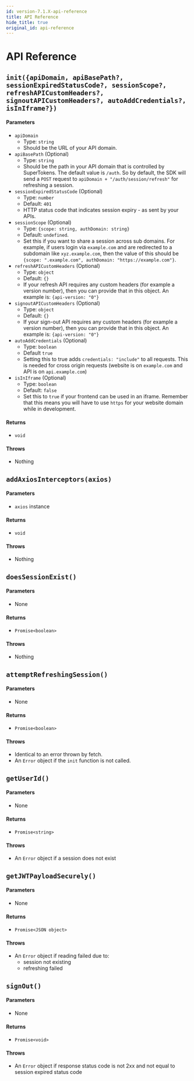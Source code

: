 ```yaml
---
id: version-7.1.X-api-reference
title: API Reference
hide_title: true
original_id: api-reference
---
```


# API Reference

<div class="divider"></div>

## ```init({apiDomain, apiBasePath?, sessionExpiredStatusCode?, sessionScope?, refreshAPICustomHeaders?, signoutAPICustomHeaders?, autoAddCredentials?, isInIframe?})```
#### Parameters
- ```apiDomain```
    - Type: ```string```
    - Should be the URL of your API domain.
- ```apiBasePath``` (Optional)
    - Type: ```string```
    - Should be the path in your API domain that is controlled by SuperTokens. The default value is `/auth`. So by default, the SDK will send a `POST` request to `apiDomain + "/auth/session/refresh"` for refreshing a session.
- ```sessionExpiredStatusCode``` (Optional)
    - Type: ```number```
    - Default: ```401```
    - HTTP status code that indicates session expiry - as sent by your APIs.
- ```sessionScope``` (Optional)
    - Type: ```{scope: string, authDomain: string}```
    - Default: `undefined`.
    - Set this if you want to share a session across sub domains. For example, if users login via `example.com` and are redirected to a subdomain like `xyz.example.com`, then the value of this should be `{scope: ".example.com", authDomain: "https://example.com"}`.
- ```refreshAPICustomHeaders``` (Optional)
    - Type: ```object```
    - Default: ```{}```
    - If your refresh API requires any custom headers (for example a version number), then you can provide that in this object. An example is: ```{api-version: "0"}```
- ```signoutAPICustomHeaders``` (Optional)
    - Type: ```object```
    - Default: ```{}```
    - If your sign-out API requires any custom headers (for example a version number), then you can provide that in this object. An example is: ```{api-version: "0"}```
- ```autoAddCredentials``` (Optional)
    - Type: ```boolean```
    - Default ```true```
    - Setting this to true adds `credentials: "include"` to all requests. This is needed for cross origin requests (website is on `example.com` and API is on `api.example.com`)
- ```isInIframe``` (Optional)
    - Type: ```boolean```
    - Default: ```false```
    - Set this to `true` if your frontend can be used in an iframe. Remember that this means you will have to use `https` for your website domain while in development.

#### Returns
- ```void```

#### Throws
- Nothing

<div class="divider"></div>

## ```addAxiosInterceptors(axios)```
#### Parameters
- ```axios``` instance

#### Returns
- ```void```

#### Throws
- Nothing

<div class="divider"></div>

## ```doesSessionExist()```
#### Parameters
- None

#### Returns
- ```Promise<boolean>```

#### Throws
- Nothing

<div class="divider"></div>

## ```attemptRefreshingSession()```
#### Parameters
- None

#### Returns
- ```Promise<boolean>```

#### Throws
- Identical to an error thrown by fetch.
- An ```Error``` object if the ```init``` function is not called.

<div class="divider"></div>

## ```getUserId()```
#### Parameters
- None

#### Returns
- ```Promise<string>```

#### Throws
- An ```Error``` object if a session does not exist

<div class="divider"></div>

## ```getJWTPayloadSecurely()```
#### Parameters
- None

#### Returns
- ```Promise<JSON object>```

#### Throws
- An ```Error``` object if reading failed due to:
    - session not existing
    - refreshing failed

<div class="divider"></div>

## ```signOut()```
#### Parameters
- None

#### Returns
- ```Promise<void>```

#### Throws
- An ```Error``` object if response status code is not 2xx and not equal to session expired status code
